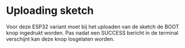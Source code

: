 # Uploading sketch

Voor deze ESP32 variant moet bij het uploaden van de sketch de BOOT knop ingedrukt worden. Pas nadat een SUCCESS bericht in de terminal verschijnt kan deze knop losgelaten worden.